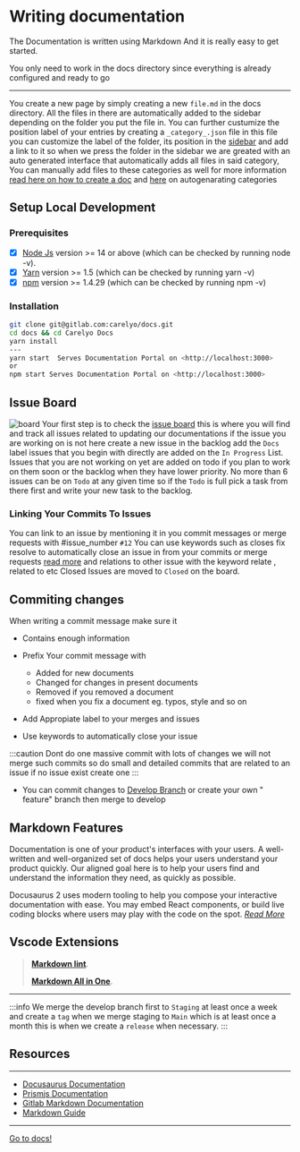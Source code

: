 # Writing documentation

The Documentation is written using Markdown And it is really easy to get started.

You only need to work in the docs directory since everything is already configured and ready to go

---
You create a new page by simply creating a new `file.md` in the docs directory. All the files in there are automatically
added to the sidebar depending on the folder you put the file in. You can further custumize the position label of your
entries by creating a `_category_.json` file in this file you can customize the label of the folder, its position in
the [sidebar](https://docusaurus.io/docs/next/sidebar) and add a link to it so when we press the folder in the sidebar
we are greated with an auto generated interface that automatically adds all files in said category, You can manually add
files to these categories as well for more
information [read here on how to create a doc](https://docusaurus.io/docs/next/create-doc)
and [here](https://docusaurus.io/docs/next/sidebar#autogenerated-sidebar-metadata) on autogenarating categories

## Setup Local Development

### Prerequisites

- [x] [Node Js](https://nodejs.org/en/download/) version >= 14 or above (which can be checked by running node -v).
- [x] [Yarn](https://yarnpkg.com/en/) version >= 1.5 (which can be checked by running yarn -v)
- [x] [npm](https://www.npmjs.com/) version >= 1.4.29 (which can be checked by running npm -v)

### Installation

```bash
git clone git@gitlab.com:carelyo/docs.git
cd docs && cd Carelyo Docs
yarn install
---
yarn start  Serves Documentation Portal on <http://localhost:3000>
or
npm start Serves Documentation Portal on <http://localhost:3000>
```

## Issue Board

![board](board.png)
Your first step is to check the [issue board](https://gitlab.com/carelyo/docs/-/boards/3741305) this is where you will
find and track all issues related to updating our documentations if the issue you are working on is not here create a
new issue in the backlog add the `Docs` label issues that you begin with directly are added on the `In Progress` List.
Issues that you are not working on yet are added on todo if you plan to work on them soon or the backlog when they have
lower priority. No more than 6 issues can be on `Todo` at any given time so if the `Todo` is full pick a task from there
first and write your new task to the backlog.

### Linking Your Commits To Issues

You can link to an issue by mentioning it in you commit messages or merge requests with #issue_number `#12`
You can use keywords such as closes fix resolve to automatically close an issue in from your commits or merge
requests [read more](https://docs.gitlab.com/ee/user/project/issues/managing_issues.html#closing-issues-automatically)
and relations to other issue with the keyword relate , related to etc Closed Issues are moved to `Closed` on the board.

## Commiting changes

When writing a commit message make sure it

- Contains enough information

- Prefix Your commit message with

  - Added for new documents
  - Changed for changes in present documents
  - Removed if you removed a document
  - fixed when you fix a document eg. typos, style and so on

- Add Appropiate label to your merges and issues
- Use keywords to automatically close your issue

:::caution Dont do one massive commit with lots of changes we will not merge such commits so do small and detailed
commits that are related to an issue if no issue exist create one
:::

- You can commit changes to [Develop Branch](https://gitlab.com/carelyo/docs/-/tree/develop/docs) or create your own "
  feature" branch then merge to develop

## Markdown Features

Documentation is one of your product's interfaces with your users. A well-written and well-organized set of docs helps
your users understand your product quickly. Our aligned goal here is to help your users find and understand the
information they need, as quickly as possible.

Docusaurus 2 uses modern tooling to help you compose your interactive documentation with ease. You may embed React
components, or build live coding blocks where users may play with the code on the spot. [*Read
More*](https://docusaurus.io/docs/next/markdown-features)

## Vscode Extensions

> [**Markdown lint**](https://marketplace.visualstudio.com/items?itemName=DavidAnson.vscode-markdownlint).
>
>[**Markdown All in One**](https://marketplace.visualstudio.com/items?itemName=yzhang.markdown-all-in-one).

---

:::info We merge the develop branch first to `Staging` at least once a week and create a `tag` when we merge staging
to `Main` which is at least once a month this is when we create a `release` when necessary.
:::

## Resources

---

- [Docusaurus Documentation](https://docsify.js.org/#/)
- [Prismjs Documentation](https://prismjs.com/index.html)
- [Gitlab Markdown Documentation](https://docs.gitlab.com/ee/user/markdown.html#gitlab-flavored-markdown)
- [Markdown Guide](https://www.markdownguide.org/basic-syntax/)

---

[Go to docs!](https://carelyo.gitlab.io/docs/#/)
